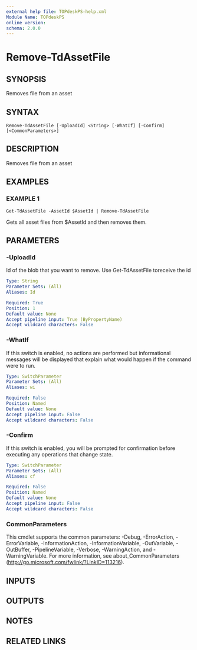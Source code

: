 ```yaml
---
external help file: TOPdeskPS-help.xml
Module Name: TOPdeskPS
online version:
schema: 2.0.0
---
```


# Remove-TdAssetFile

## SYNOPSIS
Removes file from an asset

## SYNTAX

```
Remove-TdAssetFile [-UploadId] <String> [-WhatIf] [-Confirm] [<CommonParameters>]
```

## DESCRIPTION
Removes file from an asset

## EXAMPLES

### EXAMPLE 1
```
Get-TdAssetFile -AssetId $AssetId | Remove-TdAssetFile
```

Gets all asset files from $AssetId and then removes them.

## PARAMETERS

### -UploadId
Id of the blob that you want to remove.
Use Get-TdAssetFile toreceive the id

```yaml
Type: String
Parameter Sets: (All)
Aliases: Id

Required: True
Position: 1
Default value: None
Accept pipeline input: True (ByPropertyName)
Accept wildcard characters: False
```

### -WhatIf
If this switch is enabled, no actions are performed but informational messages will be displayed that explain what would happen if the command were to run.

```yaml
Type: SwitchParameter
Parameter Sets: (All)
Aliases: wi

Required: False
Position: Named
Default value: None
Accept pipeline input: False
Accept wildcard characters: False
```

### -Confirm
If this switch is enabled, you will be prompted for confirmation before executing any operations that change state.

```yaml
Type: SwitchParameter
Parameter Sets: (All)
Aliases: cf

Required: False
Position: Named
Default value: None
Accept pipeline input: False
Accept wildcard characters: False
```

### CommonParameters
This cmdlet supports the common parameters: -Debug, -ErrorAction, -ErrorVariable, -InformationAction, -InformationVariable, -OutVariable, -OutBuffer, -PipelineVariable, -Verbose, -WarningAction, and -WarningVariable.
For more information, see about_CommonParameters (http://go.microsoft.com/fwlink/?LinkID=113216).

## INPUTS

## OUTPUTS

## NOTES

## RELATED LINKS
